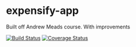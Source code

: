 # expensify-app

Built off Andrew Meads course. With improvements

[![Build Status](https://travis-ci.com/un-tethered/react-course-expensify-app.svg?branch=master)](https://travis-ci.com/un-tethered/react-course-expensify-app)
[![Coverage Status](https://coveralls.io/repos/github/un-tethered/react-course-expensify-app/badge.svg?branch=master)](https://coveralls.io/github/un-tethered/react-course-expensify-app?branch=master)

